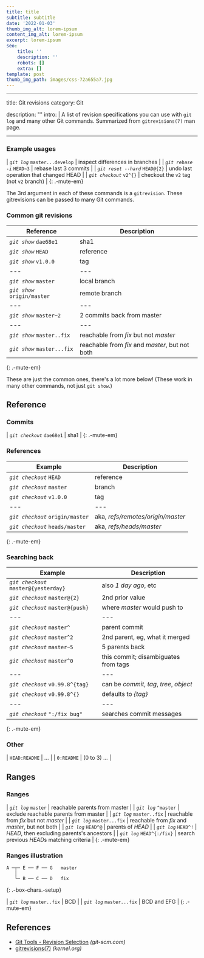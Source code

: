 ```yaml
---
title: title
subtitle: subtitle
date: '2022-01-03'
thumb_img_alt: lorem-ipsum
content_img_alt: lorem-ipsum
excerpt: lorem-ipsum
seo:
    title: ''
    description: ''
    robots: []
    extra: []
template: post
thumb_img_path: images/css-72a655a7.jpg
---
```


---

title: Git revisions
category: Git

description: ""
intro: |
A list of revision specifications you can use with `git log` and many other Git commands. Summarized from `gitrevisions(7)` man page.

---

### Example usages

| _`git log`_ `master...develop` | inspect differences in branches |
| _`git rebase -i`_ `HEAD~3` | rebase last 3 commits |
| _`git reset --hard`_ `HEAD@{2}` | undo last operation that changed HEAD |
| _`git checkout`_ `v2^{}` | checkout the `v2` tag (not `v2` branch) |
{: .-mute-em}

The 3rd argument in each of these commands is a `gitrevision`. These gitrevisions can be passed to many Git commands.

### Common git revisions

| Reference                    | Description                                     |
|------------------------------|-------------------------------------------------|
| _`git show`_ `dae68e1`       | sha1                                            |
| _`git show`_ `HEAD`          | reference                                       |
| _`git show`_ `v1.0.0`        | tag                                             |
| ---                          | ---                                             |
| _`git show`_ `master`        | local branch                                    |
| _`git show`_ `origin/master` | remote branch                                   |
| ---                          | ---                                             |
| _`git show`_ `master~2`      | 2 commits back from master                      |
| ---                          | ---                                             |
| _`git show`_ `master..fix`   | reachable from _fix_ but not _master_           |
| _`git show`_ `master...fix`  | reachable from _fix_ and _master_, but not both |

{: .-mute-em}

These are just the common ones, there's a lot more below! (These work in many other commands, not just `git show`.)

## Reference

### Commits

| _`git checkout`_ `dae68e1` | sha1 |
{: .-mute-em}

### References

| Example                          | Description                       |
|----------------------------------|-----------------------------------|
| _`git checkout`_ `HEAD`          | reference                         |
| _`git checkout`_ `master`        | branch                            |
| _`git checkout`_ `v1.0.0`        | tag                               |
| ---                              | ---                               |
| _`git checkout`_ `origin/master` | aka, _refs/remotes/origin/master_ |
| _`git checkout`_ `heads/master`  | aka, _refs/heads/master_          |

{: .-mute-em}

### Searching back

| Example                               | Description                              |
|---------------------------------------|------------------------------------------|
| _`git checkout`_ `master@{yesterday}` | also _1 day ago_, etc                    |
| _`git checkout`_ `master@{2}`         | 2nd prior value                          |
| _`git checkout`_ `master@{push}`      | where _master_ would push to             |
| ---                                   | ---                                      |
| _`git checkout`_ `master^`            | parent commit                            |
| _`git checkout`_ `master^2`           | 2nd parent, eg, what it merged           |
| _`git checkout`_ `master~5`           | 5 parents back                           |
| _`git checkout`_ `master^0`           | this commit; disambiguates from tags     |
| ---                                   | ---                                      |
| _`git checkout`_ `v0.99.8^{tag}`      | can be _commit_, _tag_, _tree_, _object_ |
| _`git checkout`_ `v0.99.8^{}`         | defaults to _{tag}_                      |
| ---                                   | ---                                      |
| _`git checkout`_ `":/fix bug"`        | searches commit messages                 |

{: .-mute-em}

### Other

| `HEAD:README` | ... |
| `0:README` | (0 to 3) ... |

## Ranges

### Ranges

| _`git log`_ `master` | reachable parents from master |
| _`git log`_ `^master` | exclude reachable parents from master |
| _`git log`_ `master..fix` | reachable from _fix_ but not _master_ |
| _`git log`_ `master...fix` | reachable from _fix_ and _master_, but not both |
| _`git log`_ `HEAD^@` | parents of _HEAD_ |
| _`git log`_ `HEAD^!` | _HEAD_, then excluding parents's ancestors |
| _`git log`_ `HEAD^{:/fix}` | search previous *HEAD*s matching criteria |
{: .-mute-em}

### Ranges illustration

```nohighlight
A ─┬─ E ── F ── G   master
   │
   └─ B ── C ── D   fix
```

{: .-box-chars.-setup}

| _`git log`_ `master..fix` | BCD |
| _`git log`_ `master...fix` | BCD and EFG |
{: .-mute-em}

## References

-   [Git Tools - Revision Selection](https://www.kernel.org/pub/software/scm/git/docs/gitrevisions.html) _(git-scm.com)_
-   [gitrevisions(7)](https://www.kernel.org/pub/software/scm/git/docs/gitrevisions.html) _(kernel.org)_
